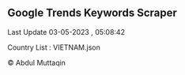 

## Google Trends Keywords Scraper 
 
Last Update 03-05-2023 , 05:08:42

Country List :
VIETNAM.json



© Abdul Muttaqin 
